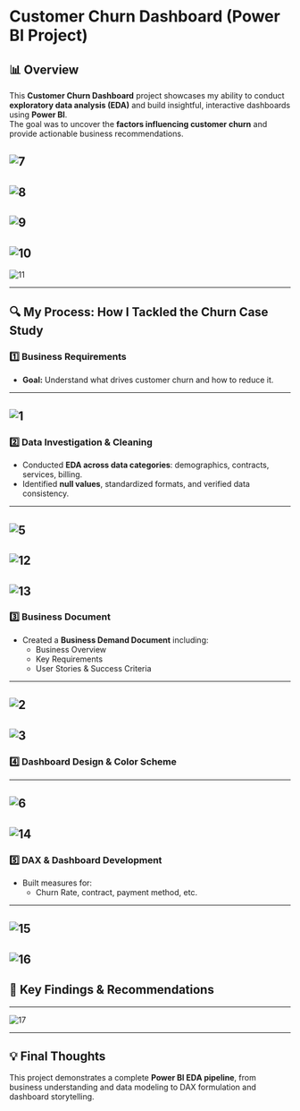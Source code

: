 # Customer Churn Dashboard (Power BI Project)

## 📊 Overview  
This **Customer Churn Dashboard** project showcases my ability to conduct **exploratory data analysis (EDA)** and build insightful, interactive dashboards using **Power BI**.  
The goal was to uncover the **factors influencing customer churn** and provide actionable business recommendations.


![7](https://github.com/user-attachments/assets/ee3708e1-c344-4dbb-8dc5-89560956cc8d)
---
![8](https://github.com/user-attachments/assets/1467f003-27c2-4d64-a384-9e60a951487e)
---
![9](https://github.com/user-attachments/assets/13343640-d2b3-48b7-b49e-033866e14794)
---
![10](https://github.com/user-attachments/assets/4fdd09f8-9649-402c-b252-d05cf08c59a6)
---
![11](https://github.com/user-attachments/assets/d72aa3e5-29be-4a53-892f-c5de84a1a92c)

---

## 🔍 My Process: How I Tackled the Churn Case Study

### 1️⃣ Business Requirements  
- **Goal:** Understand what drives customer churn and how to reduce it.
---  
![1](https://github.com/user-attachments/assets/b1ecb5ef-0a9d-4d52-9355-19d9d4021e48)
---

### 2️⃣ Data Investigation & Cleaning  
- Conducted **EDA across data categories**: demographics, contracts, services, billing.
- Identified **null values**, standardized formats, and verified data consistency.
---
![5](https://github.com/user-attachments/assets/332c321d-73b7-4064-8eb9-577027552209)
---
![12](https://github.com/user-attachments/assets/285fca65-1d32-4972-8919-9df4c6b20925)
---
![13](https://github.com/user-attachments/assets/55380760-4c37-4c05-9b47-232f1c8ecc19)
---
### 3️⃣ Business Document  
- Created a **Business Demand Document** including:
  - Business Overview
  - Key Requirements  
  - User Stories & Success Criteria  
---
![2](https://github.com/user-attachments/assets/7cb2932d-bf52-4540-b6ba-7813ad8f3899)
---
![3](https://github.com/user-attachments/assets/e055495d-4aa7-4038-921c-e7b1037066fd)
---

### 4️⃣ Dashboard Design & Color Scheme  
---
![6](https://github.com/user-attachments/assets/ece90f0f-8306-4f92-a472-713a3028863b)
---
![14](https://github.com/user-attachments/assets/eb210001-19ec-4e42-a136-2dd542d7080a)
---
### 5️⃣ DAX & Dashboard Development  
- Built measures for:
  - Churn Rate, contract, payment method, etc.
---
![15](https://github.com/user-attachments/assets/ddaa675a-a9f8-4e1c-8620-d355a6075c4b)
---
![16](https://github.com/user-attachments/assets/d548ac70-b91e-414f-a945-957168597295)
---

## 🎯 Key Findings & Recommendations
---
![17](https://github.com/user-attachments/assets/94ac87a6-c600-480f-9cd5-308ad00130ba)

---

## 💡 Final Thoughts  
This project demonstrates a complete **Power BI EDA pipeline**, from business understanding and data modeling to DAX formulation and dashboard storytelling.
